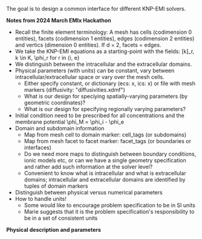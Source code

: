 
The goal is to design a common interface for different KNP-EMI solvers. 


**Notes from 2024 March EMIx Hackathon**
* Recall the finite element terminology: A mesh has cells (codimension 0 entities), facets (codimension 1 entities), edges (codimension 2 entities) and vertics (dimension 0 entities). If d = 2, facets = edges. 
* We take the KNP-EMI equations as a starting-point with the fields: [k]_r, k \in K, \phi_r for r in {i, e}
* We distinguish between the intracellular and the extracellular domains.
* Physical parameters (with units) can be constant, vary between intracellular/extracellular space or vary over the mesh cells.
  - Either specify constant, or dictionary (ecs: x, ics: x) or file with mesh markers (diffusivity: "diffusivities.xdmf") 
  - What is our design for speciying spatially-varying parameters (by geometric coordinates)?
  - What is our design for specifying regionally varying parameters?
* Initial condition need to be prescribed for all concentrations and the membrane potential \phi_M = \phi_i - \phi_e
* Domain and subdomain information
  - Map from mesh cell to domain marker: cell_tags (or subdomains) 
  - Map from mesh facet to facet marker: facet_tags (or boundaries or interfaces) 
  - Do we need more maps to distinguish between boundary conditions, ionic models etc, or can we have a single geometry specification and rather add such information at the solver level?
  - Convenient to know what is intracellular and what is extracellular domains; intracellular and extracellular domains are identified by tuples of domain markers 
* Distinguish between physical versus numerical parameters
* How to handle units!
  - Some would like to encourage problem specification to be in SI units
  - Marie suggests that it is the problem specification's responsibility to be in a set of consistent units
  

**Physical description and parameters**


